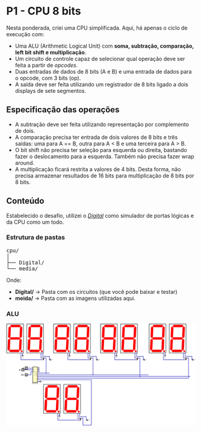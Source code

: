 # P1 - CPU 8 bits

Nesta ponderada, criei uma CPU simplificada. Aqui, há apenas o ciclo de execução com:

- Uma ALU (Arithmetic Logical Unit) com **soma, subtração, comparação, left bit shift e multiplicação**.
- Um circuito de controle capaz de selecionar qual operação deve ser feita a partir de _opcodes_.
- Duas entradas de dados de 8 bits (A e B) e uma entrada de dados para o opcode, com 3 bits (op).
- A saída deve ser feita utilizando um registrador de 8 bits ligado a dois displays de sete segmentos.

## Especificação das operações

- A subtração deve ser feita utilizando representação por complemento de dois.
- A comparação precisa ter entrada de dois valores de 8 bits e três saídas: uma para A == B, outra para A < B e uma terceira para A > B.
- O bit shift não precisa ter seleção para esquerda ou direita, bastando fazer o deslocamento para a esquerda. Também não precisa fazer wrap around.
- A multiplicação ficará restrita a valores de 4 bits. Desta forma, não precisa armazenar resultados de 16 bits para multiplicação de 8 bits por 8 bits.

## Conteúdo

Estabelecido o desafio, utilizei o [_Digital_](https://github.com/hneemann/Digital?tab=readme-ov-file) como simulador de portas lógicas e da CPU como um todo.

### Estrutura de pastas

<pre>
cpu/
│
├── Digital/
└── media/
</pre>

Onde:

- **Digital/** -> Pasta com os circuitos (que você pode baixar e testar)
- **meida/** -> Pasta com as imagens utilizadas aqui.

### ALU

![asdas](./Media/Display.png)